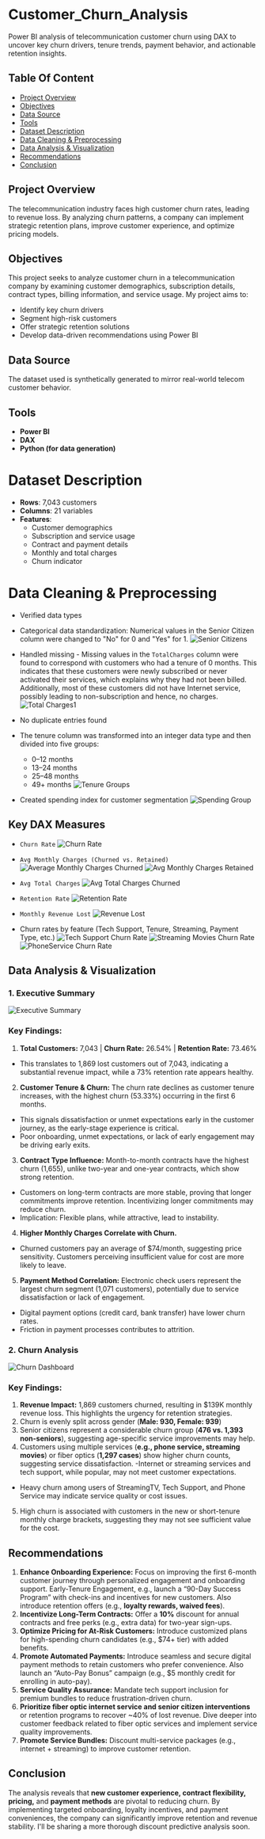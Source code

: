 # Customer_Churn_Analysis
Power BI analysis of telecommunication customer churn using DAX to uncover key churn drivers, tenure trends, payment behavior, and actionable retention insights.
## Table Of Content
- [Project Overview](#project-overview)
- [Objectives](#objectives)
- [Data Source](#data-source)
- [Tools](#tools)
- [Dataset Description](#dataset-description)
- [Data Cleaning & Preprocessing](#dataset-cleaning--preparations)
- [Data Analysis & Visualization](#data-analysis-visualization)
- [Recommendations](#recommendations)
- [Conclusion](#conclusion)


## Project Overview
The telecommunication industry faces high customer churn rates, leading to revenue loss. By analyzing churn patterns, a company can implement strategic retention plans, improve customer experience, and optimize pricing models. 

## Objectives 
This project seeks to analyze customer churn in a telecommunication company by examining customer demographics, subscription details, contract types, billing information, and service usage. My project aims to:

- Identify key churn drivers
- Segment high-risk customers
- Offer strategic retention solutions
- Develop data-driven recommendations using Power BI

## Data Source

The dataset used is synthetically generated to mirror real-world telecom customer behavior.

## Tools
- **Power BI**
- **DAX**
- **Python (for data generation)**

# Dataset Description

- **Rows**: 7,043 customers
- **Columns**: 21 variables
- **Features**:
  - Customer demographics
  - Subscription and service usage
  - Contract and payment details
  - Monthly and total charges
  - Churn indicator
    
# Data Cleaning & Preprocessing

- Verified data types 
- Categorical data standardization: Numerical values in the Senior Citizen column were changed to "No" for 0 and "Yes" for 1.
  ![Senior Citizens](https://github.com/user-attachments/assets/04f0ee5d-bd04-4643-9bee-58896104ae34)

- Handled missing - Missing values in the `TotalCharges` column were found to correspond with customers who had a tenure of 0 months. This indicates that these customers were newly subscribed or never activated their services, which explains why they had not been billed. Additionally, most of these customers did not have Internet service, possibly leading to non-subscription and hence, no charges.
![Total Charges1](https://github.com/user-attachments/assets/23b21577-f082-42f5-98a1-09ad121aa623)

- No duplicate entries found
- The tenure column was transformed into an integer data type and then divided into five groups:
  - 0–12 months
  - 13–24 months
  - 25–48 months
  - 49+ months
![Tenure Groups](https://github.com/user-attachments/assets/8a94162b-eabc-408f-b1b0-f6187d291e25)

- Created spending index for customer segmentation
![Spending Group](https://github.com/user-attachments/assets/45ade027-7487-429e-a1b4-6bec13c3d2e9)


## Key DAX Measures

- `Churn Rate`
![Churn Rate](https://github.com/user-attachments/assets/527e2c1a-0abb-4cc8-81ea-18ddf36f18d2)

- `Avg Monthly Charges (Churned vs. Retained)`
![Average Monthly Charges Churned](https://github.com/user-attachments/assets/b54de916-aea9-44e0-b342-1f0792cd48a2)
![Avg Monthly Charges Retained](https://github.com/user-attachments/assets/a3706235-f77c-4438-b44b-616e6b59c0be)

- `Avg Total Charges`
![Avg Total Charges Churned](https://github.com/user-attachments/assets/d9b43d88-9a78-43a7-9fd7-03f28b617dbb)

- `Retention Rate`
![Retention Rate](https://github.com/user-attachments/assets/054f8a89-f31d-4d9b-aa65-e4a6e4b168ea)

- `Monthly Revenue Lost`
![Revenue Lost](https://github.com/user-attachments/assets/1231e21e-08ff-4b22-b89d-4fadb62a631a)

- Churn rates by feature (Tech Support, Tenure, Streaming, Payment Type, etc.)
![Tech Support Churn Rate](https://github.com/user-attachments/assets/915fca3b-4631-4974-831b-438c02fbf485)
![Streaming Movies Churn Rate](https://github.com/user-attachments/assets/a8ad3140-2cdf-49db-98cc-473b49fdd69e)
![PhoneService Churn Rate](https://github.com/user-attachments/assets/09d24ad7-c1ef-4ece-b87f-807fd694abbb)

## Data Analysis & Visualization
### 1. Executive Summary
![Executive Summary](https://github.com/user-attachments/assets/e57e254e-03f8-417f-9d06-789d811a0dd5)
### Key Findings:
1.	**Total Customers:** 7,043 | **Churn Rate:** 26.54% | **Retention Rate:** 73.46%
-	This translates to 1,869 lost customers out of 7,043, indicating a substantial revenue impact, while a 73% retention rate appears healthy.
2. **Customer Tenure & Churn:** The churn rate declines as customer tenure increases, with the highest churn (53.33%) occurring in the first 6 months.
-	This signals dissatisfaction or unmet expectations early in the customer journey, as the early-stage experience is critical.
-	Poor onboarding, unmet expectations, or lack of early engagement may be driving early exits.
3. **Contract Type Influence:** Month-to-month contracts have the highest churn (1,655), unlike two-year and one-year contracts, which show strong retention.
-	Customers on long-term contracts are more stable, proving that longer commitments improve retention. Incentivizing longer commitments may reduce churn.
-	Implication: Flexible plans, while attractive, lead to instability.
4. **Higher Monthly Charges Correlate with Churn.**
-	Churned customers pay an average of $74/month, suggesting price sensitivity. Customers perceiving insufficient value for cost are more likely to leave.
5. **Payment Method Correlation:** Electronic check users represent the largest churn segment (1,071 customers), potentially due to service dissatisfaction or lack of engagement.
-	Digital payment options (credit card, bank transfer) have lower churn rates.
-	Friction in payment processes contributes to attrition.

### 2. Churn Analysis
![Churn Dashboard](https://github.com/user-attachments/assets/c0b7fbbf-d240-435e-a1f9-f624e0781b62)
### Key Findings:
1.	**Revenue Impact:** 1,869 customers churned, resulting in $139K monthly revenue loss. This highlights the urgency for retention strategies.
2.	Churn is evenly split across gender (**Male: 930, Female: 939**)
3.	Senior citizens represent a considerable churn group (**476 vs. 1,393 non-seniors**), suggesting age-specific service improvements may help.
4.	Customers using multiple services (**e.g., phone service, streaming movies**) or fiber optics (**1,297 cases**) show higher churn counts, suggesting service dissatisfaction.
-Internet or streaming services and tech support, while popular, may not meet customer expectations.
-	Heavy churn among users of StreamingTV, Tech Support, and Phone Service may indicate service quality or cost issues.
5. High churn is associated with customers in the new or short-tenure monthly charge brackets, suggesting they may not see sufficient value for the cost.

## Recommendations

1. **Enhance Onboarding Experience:** Focus on improving the first 6-month customer journey through personalized engagement and onboarding support. Early-Tenure Engagement, e.g., launch a “90-Day Success Program” with check-ins and incentives for new customers. Also introduce retention offers (e.g., **loyalty rewards, waived fees**).
2. **Incentivize Long-Term Contracts:** Offer a **10%** discount for annual contracts and free perks (e.g., extra data) for two-year sign-ups.
3. **Optimize Pricing for At-Risk Customers:** Introduce customized plans for high-spending churn candidates (e.g., $74+ tier) with added benefits.
4. **Promote Automated Payments:** Introduce seamless and secure digital payment methods to retain customers who prefer convenience. Also launch an “Auto-Pay Bonus” campaign (e.g., $5 monthly credit for enrolling in auto-pay).
5. **Service Quality Assurance:** Mandate tech support inclusion for premium bundles to reduce frustration-driven churn.
6. **Prioritize fiber optic internet service and senior citizen interventions** or retention programs to recover ~40% of lost revenue. Dive deeper into customer feedback related to fiber optic services and implement service quality improvements.
7. **Promote Service Bundles:** Discount multi-service packages (e.g., internet + streaming) to improve customer retention.

## Conclusion
The analysis reveals that **new customer experience, contract flexibility, pricing,** and **payment methods** are pivotal to reducing churn. By implementing targeted onboarding, loyalty incentives, and payment conveniences, the company can significantly improve retention and revenue stability. I'll be sharing a more thorough discount predictive analysis soon.









